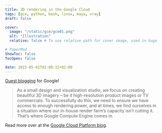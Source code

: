 ```yaml
---
title: 3D rendering in the Google Cloud
tags: [gce, python, bash, linux, maya, vray]
draft: false

cover:
  image: "/static/gce/gce01.png"
  alt: "Illustration"
  relative: false # To use relative path for cover image, used in hugo Page-bundles

# PaperMod
ShowToc: false
TocOpen: false

date: 2015-05-01T02:00:12+02:00
---
```


[Guest blogging](https://cloudplatform.googleblog.com/2015/05/3D-imagery-rendering-in-the-cloud-with-Industriromantik-and-Compute-Engine.html) for Google!

> As a small design and visualization studio, we focus on creating beautiful 3D imagery – be it high-resolution product images or TV commercials. To successfully do this, we need to ensure we have access to enough rendering power, and at times, we find ourselves in a situation where our in-house render farm’s capacity isn’t cutting it. That’s where Google Compute Engine comes in.

Read more over at the [Google Cloud Platform blog](https://cloudplatform.googleblog.com/2015/05/3D-imagery-rendering-in-the-cloud-with-Industriromantik-and-Compute-Engine.html).

